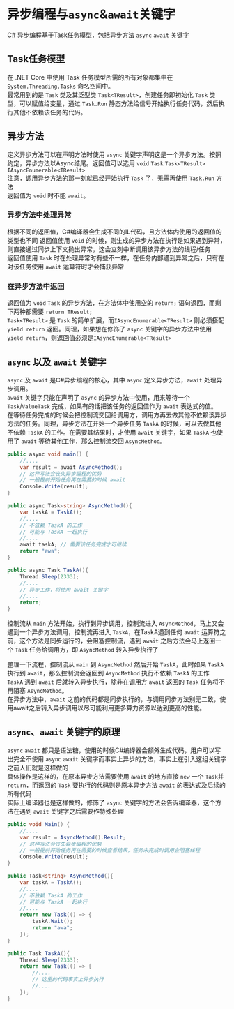 # 异步编程与`async`&`await`关键字

C# 异步编程基于Task任务模型，包括异步方法 `async` `await` 关键字

## Task任务模型

在 .NET Core 中使用 Task 任务模型所需的所有对象都集中在 `System.Threading.Tasks` 命名空间中。  
最常用到的是 `Task` 类及其泛型类 `Task<TResult>`，创建任务即初始化 `Task` 类型，可以赋值给变量，通过 `Task.Run` 静态方法给信号开始执行任务代码，然后执行其他不依赖该任务的代码。

## 异步方法

定义异步方法可以在声明方法时使用 `async` 关键字声明这是一个异步方法。按照约定，异步方法以Async结尾。返回值可以选用 `void` `Task` `Task<TResult>` `IAsyncEnumerable<TResult>`  
注意，调用异步方法的那一刻就已经开始执行 `Task` 了，无需再使用 `Task.Run` 方法  
返回值为 `void` 时不能 `await`。

### 异步方法中处理异常
根据不同的返回值，C#编译器会生成不同的IL代码，且方法体内使用的返回值的类型也不同
返回值使用 `void` 的时候，则生成的异步方法在执行是如果遇到异常，则直接通过同步上下文抛出异常，这会立刻中断调用该异步方法的线程/任务  
返回值使用 `Task` 时在处理异常时有些不一样，在任务内部遇到异常之后，只有在对该任务使用 `await` 运算符时才会捕获异常

### 在异步方法中返回
返回值为 `void` `Task` 的异步方法，在方法体中使用空的 `return;` 语句返回，而剩下两种都需要 `return TResult;`  
`Task<TResult>` 是 `Task` 的简单扩展，而`IAsyncEnumerable<TResult>` 则必须搭配 `yield return` 返回。同理，如果想在修饰了 `async` 关键字的异步方法中使用 `yield return`，则返回值必须是`IAsyncEnumerable<TResult>`


## `async` 以及 `await` 关键字

`async` 及 `await` 是C#异步编程的核心，其中 `async` 定义异步方法，`await` 处理异步调用。  
`await` 关键字只能在声明了 `async` 的异步方法中使用，用来等待一个 `Task`/`ValueTask` 完成，如果有的话把该任务的返回值作为 `await` 表达式的值。  
在等待任务完成的时候会把控制流交回给调用方，调用方再去做其他不依赖该异步方法的任务。同理，异步方法在开始一个异步任务 `TaskA` 的时候，可以去做其他不依赖 `TaskA` 的工作。在需要其结果时，才使用 `await` 关键字，如果 `TaskA` 也使用了 `await` 等待其他工作，那么控制流交回 `AsyncMethod`。

```C#
public async void main() {
    //....
    var result = await AsyncMethod();
    // 这种写法会丧失异步编程的优势
    // 一般提前开始任务再在需要的时候 await
    Console.Write(result);
}

public async Task<string> AsyncMethod(){
    var taskA = TaskA();
    //....
    // 不依赖 TaskA 的工作
    // 可能与 TaskA 一起执行
    //....
    await taskA; // 需要该任务完成才可继续
    return "awa";
}

public async Task TaskA(){
    Thread.Sleep(2333);
    //....
    // 异步工作，将使用 await 关键字
    //....
    return;
}
```

控制流从 `main` 方法开始，执行到异步调用，控制流进入 `AsyncMethod`，马上又会遇到一个异步方法调用，控制流再进入 `TaskA`，在TaskA遇到任何 `await` 运算符之前，这个方法是同步运行的，会阻塞控制流，遇到 `await` 之后方法会马上返回一个 `Task` 任务给调用方，即 `AsyncMethod` 转入异步执行了  

整理一下流程，控制流从 `main` 到 `AsyncMethod` 然后开始 `TaskA`，此时如果 `TaskA` 执行到 `await`，那么控制流会返回到 `AsyncMethod` 执行不依赖 `TaskA`
的工作  
`TaskA` 遇到 `await` 后就转入异步执行，除非在调用方 `await` 返回的 `Task` 任务将不再阻塞 `AsyncMethod`。  
在异步方法中，`await` 之前的代码都是同步执行的，与调用同步方法别无二致，使用await之后转入异步调用以尽可能利用更多算力资源以达到更高的性能。  

## `async`、`await` 关键字的原理

`async` `await` 都只是语法糖，使用的时候C#编译器会额外生成代码，用户可以写出完全不使用 `async` `await` 关键字而事实上异步的方法，事实上在引入这组关键字之前人们就是这样做的  
具体操作是这样的，在原本异步方法需要使用 `await` 的地方直接 `new` 一个 `Task`并 `return`，而返回的 `Task` 要执行的代码则是原本异步方法 `await` 的表达式及后续的所有代码  
实际上编译器也是这样做的，修饰了 `async` 关键字的方法会告诉编译器，这个方法在遇到 `await` 关键字之后需要作特殊处理  

```C#
public void Main() {
    //....
    var result = AsyncMethod().Result;
    // 这种写法会丧失异步编程的优势
    // 一般提前开始任务再在需要的时候查看结果，任务未完成时调用会阻塞线程
    Console.Write(result);
}

public Task<string> AsyncMethod(){
    var taskA = TaskA();
    //....
    // 不依赖 TaskA 的工作
    // 可能与 TaskA 一起执行
    //....
    return new Task(() => {
        taskA.Wait();
        return "awa";
    });
}

public Task TaskA(){
    Thread.Sleep(2333);
    return new Task(() => {
        //....
        // 这里的代码事实上异步执行
        //....
    });
}
```
